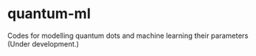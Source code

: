 # quantum-ml
Codes for modelling quantum dots and machine learning their parameters
(Under development.)
